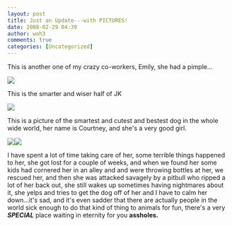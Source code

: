 ```yaml
---
layout: post
title: Just an Update---with PICTURES!
date: 2008-02-29 04:39
author: woh3
comments: true
categories: [Uncategorized]
---
```

This is another one of my crazy co-workers, Emily, she had a pimple...

<img src="http://www.tmobilepictures.com/photo/photo19/45/c9/d635a6f0e236.jpg?tw=305&amp;th=228&amp;_rh=e8bb4yyxxuxdncdpqbftvt28g" />

This is the smarter and wiser half of JK

<img src="http://www.tmobilepictures.com/photo/photo11/f7/9b/b60a1071c8e8.jpg?tw=305&amp;th=228&amp;_rh=3wmputjgknnqm4ge8uowpvrdc" />

This is a picture of the smartest and cutest and bestest dog in the whole wide world, her name is Courtney, and she's a very good girl.

<img src="http://www.tmobilepictures.com/photo/photo27/ab/50/db1875643d54.jpeg?tw=305&amp;th=228&amp;_rh=1gxvcj7hhia7jrf99oh3v0roz" /><img src="http://www.tmobilepictures.com/photo/photo25/9e/5f/962577c33793.jpeg?tw=305&amp;th=228&amp;_rh=bdis2vyvml6dbnfy9xqzft00z" />

I have spent a lot of time taking care of her, some terrible things happened to her, she got lost for a couple of weeks, and when we found her some kids had cornered her in an alley and  and were throwing bottles at her, we rescued her, and then she was attacked savagely by a pitbull who ripped a lot of her back out, she still wakes up sometimes having nightmares about it, she yelps and tries to get the dog off of her and I have to calm her down...it's sad, and it's even sadder that there are actually people in the world sick enough to do that kind of thing to animals for fun, there's a very <b><i>SPECIAL</i></b> place waiting in eternity for you <b>assholes.</b>
